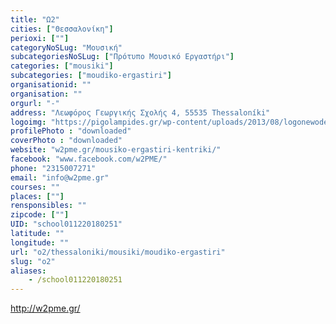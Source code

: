 ```yaml
---
title: "Ω2"
cities: ["Θεσσαλονίκη"]
perioxi: [""]
categoryNoSLug: "Μουσική"
subcategoriesNoSLug: ["Πρότυπο Μουσικό Εργαστήρι"]
categories: ["mousiki"]
subcategories: ["moudiko-ergastiri"]
organisationid: ""
organisation: ""
orgurl: "-"
address: "Λεωφόρος Γεωργικής Σχολής 4, 55535 Thessaloníki"
logoimg: "https://pigolampides.gr/wp-content/uploads/2013/08/logonewodeio-500x333.png"
profilePhoto : "downloaded"
coverPhoto : "downloaded"
website: "w2pme.gr/mousiko-ergastiri-kentriki/"
facebook: "www.facebook.com/w2PME/"
phone: "2315007271"
email: "info@w2pme.gr"
courses: ""
places: [""]
rensponsibles: ""
zipcode: [""]
UID: "school011220180251"
latitude: ""
longitude: ""
url: "o2/thessaloniki/mousiki/moudiko-ergastiri"
slug: "o2"
aliases:
    - /school011220180251
---
```



http://w2pme.gr/


